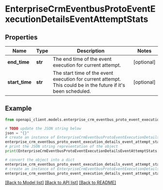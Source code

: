 # EnterpriseCrmEventbusProtoEventExecutionDetailsEventAttemptStats


## Properties

Name | Type | Description | Notes
------------ | ------------- | ------------- | -------------
**end_time** | **str** | The end time of the event execution for current attempt. | [optional] 
**start_time** | **str** | The start time of the event execution for current attempt. This could be in the future if it&#39;s been scheduled. | [optional] 

## Example

```python
from openapi_client.models.enterprise_crm_eventbus_proto_event_execution_details_event_attempt_stats import EnterpriseCrmEventbusProtoEventExecutionDetailsEventAttemptStats

# TODO update the JSON string below
json = "{}"
# create an instance of EnterpriseCrmEventbusProtoEventExecutionDetailsEventAttemptStats from a JSON string
enterprise_crm_eventbus_proto_event_execution_details_event_attempt_stats_instance = EnterpriseCrmEventbusProtoEventExecutionDetailsEventAttemptStats.from_json(json)
# print the JSON string representation of the object
print(EnterpriseCrmEventbusProtoEventExecutionDetailsEventAttemptStats.to_json())

# convert the object into a dict
enterprise_crm_eventbus_proto_event_execution_details_event_attempt_stats_dict = enterprise_crm_eventbus_proto_event_execution_details_event_attempt_stats_instance.to_dict()
# create an instance of EnterpriseCrmEventbusProtoEventExecutionDetailsEventAttemptStats from a dict
enterprise_crm_eventbus_proto_event_execution_details_event_attempt_stats_from_dict = EnterpriseCrmEventbusProtoEventExecutionDetailsEventAttemptStats.from_dict(enterprise_crm_eventbus_proto_event_execution_details_event_attempt_stats_dict)
```
[[Back to Model list]](../README.md#documentation-for-models) [[Back to API list]](../README.md#documentation-for-api-endpoints) [[Back to README]](../README.md)


